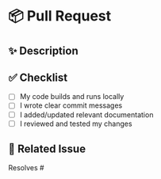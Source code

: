 # 📦 Pull Request

## ✨ Description
<!-- Describe what this PR does -->

## ✅ Checklist
- [ ] My code builds and runs locally
- [ ] I wrote clear commit messages
- [ ] I added/updated relevant documentation
- [ ] I reviewed and tested my changes

## 📎 Related Issue
Resolves #<issue-number>
